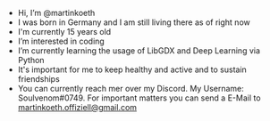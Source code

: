 - Hi, I’m @martinkoeth
- I was born in Germany and I am still living there as of right now
- I'm currently 15 years old
- I’m interested in coding
- I’m currently learning the usage of LibGDX and Deep Learning via Python
- It's important for me to keep healthy and active and to sustain friendships
- You can currently reach mer over my Discord. My Username: Soulvenom#0749. For important matters you can send a E-Mail to martinkoeth.offiziell@gmail.com
